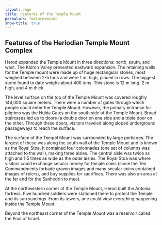 ```yaml
---
layout: page
title: Features of the Temple Mount
permalink: featuresmount
show-title: true
---
```

## Features of the Heriodian Temple Mount Complex

Herod expanded the Temple Mount in three directions: north, south, and west. The Kidron Valley prevented eastward expansion. The retaining walls for the Temple mount were made up of huge rectangular stones, most weighed between 2-5 tons and were 1 m. high, placed in rows. The biggest stone found to date weighs about 400 tons. This stone is 12 m long, 2 m high, and 4 m thick. 

The level surface on the top of the Temple Mount was covered roughly 144,000 square meters. There were a number of gates through which people could enter the Temple Mount. However, the primary entrance for pilgrims was the Hulda Gates on the south side of the Temple Mount. Broad staircases led up to doors (a double door on one side and a triple door on the other. Through these doors, visitors traveled along sloped underground passageways to reach the surface. 

The surface of the Tempel Mount was surrounded by large porticoes. The largest of these was along the south wall of the Temple Mount and is known as the Royal Stoa. It contained four colonnades (one set of columns was attached to the wall), making three aisles. The central aisle was twice as high and 1.5 times as wide as the outer aisles. The Royal Stoa was where visitors could exchange secular money for temple coins (since the Ten Commandments forbade graven images and many secular coins contained images of rulers), and buy supplies for sacrifices. There was also an area at the far end for the Sanhedrin to meet.

At the northwestern corner of the Temple Mount, Herod built the Antonia fortress. Five hundred soldiers were stationed there to protect the Temple and its surroundings. From its towers, one could view everything happening inside the Temple Mount.

Beyond the northeast corner of the Temple Mount was a reservoir called the Pool of Israel.
